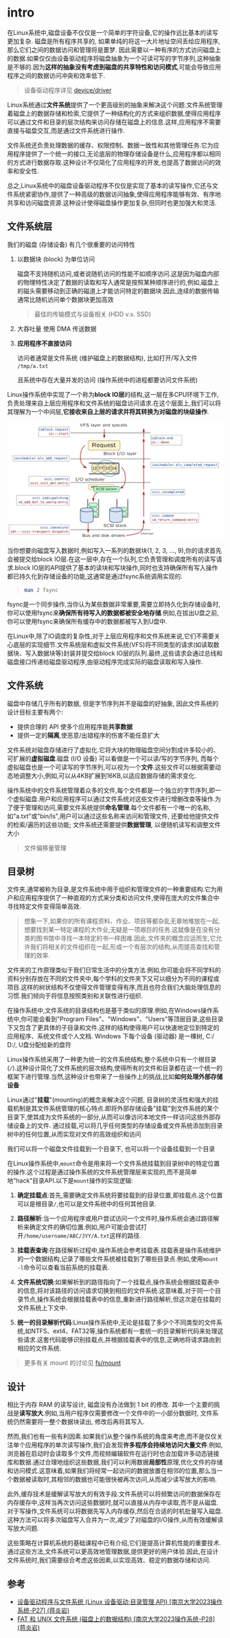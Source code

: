 
# intro

在Linux系统中,磁盘设备不仅仅是一个简单的字符设备,它的操作远比基本的读写更加复杂. 磁盘是所有程序共享的, 如果单纯的将这一大片地址空间丢给应用程序, 那么它们之间的数据访问和管理将是噩梦. 因此需要以一种有序的方式访问磁盘上的数据.如果仅仅由设备驱动程序将磁盘抽象为一个可读可写的字节序列,这种抽象是不够的.因为**这样的抽象没有考虑到磁盘的共享特性和访问模式**,可能会导致应用程序之间的数据访问冲突和效率低下.

> 设备驱动程序详见 [device/driver](../device/driver.md)

Linux系统通过**文件系统**提供了一个更高级别的抽象来解决这个问题.文件系统管理着磁盘上的数据存储和检索,它提供了一种结构化的方式来组织数据,使得应用程序可以通过文件和目录的层次结构来访问存储在磁盘上的信息.这样,应用程序不需要直接与磁盘交互,而是通过文件系统进行操作.

文件系统还负责处理数据的缓存、权限控制、数据一致性和其他管理任务.它为应用程序提供了一个统一的接口,无论底层的物理存储设备是什么,应用程序都以相同的方式进行数据存取.这种设计不仅简化了应用程序的开发,也提高了数据访问的效率和安全性.

总之,Linux系统中的磁盘设备驱动程序不仅仅是实现了基本的读写操作,它还与文件系统紧密协作,提供了一种高级的数据访问抽象,使得应用程序能够有效、有序地共享和访问磁盘资源.这种设计使得磁盘操作更加复杂,但同时也更加强大和灵活.

## 文件系统层

我们的磁盘 (存储设备) 有几个很重要的访问特性

1. 以数据块 (block) 为单位访问
   
   磁盘不支持随机访问,或者说随机访问的性能不如顺序访问.这是因为磁盘内部的物理特性决定了数据的读取和写入通常是按照某种顺序进行的,例如,磁盘上的磁头需要移动到正确的磁道上才能访问特定的数据块.因此,连续的数据传输通常比随机访问单个数据块更加高效

   >  最佳的传输模式与设备相关 (HDD v.s. SSD)

2. 大吞吐量
   使用 DMA 传送数据
3. **应用程序不直接访问**
  
   访问者通常是文件系统 (维护磁盘上的数据结构), 比如打开/写入文件 `/tmp/a.txt`
   
   且系统中存在大量并发的访问 (操作系统中的进程都要访问文件系统)

Linux操作系统中实现了一个称为**block IO层**的结构,这一层在多CPU环境下工作,负责处理来自上层应用程序和文件系统的磁盘访问请求.在这个层面上,我们可以将其理解为一个中间层,**它接收来自上层的请求并将其转换为对磁盘的块级操作**.

![20240408160414](https://raw.githubusercontent.com/learner-lu/picbed/master/20240408160414.png)

当你想要向磁盘写入数据时,例如写入一系列的数据块(1, 2, 3, ..., 9),你的请求首先会被提交给block IO层.在这一层中,存在一个队列,它负责管理和调度所有的读写请求.block IO层的API提供了基本的读块和写块操作,同时也支持确保所有写入操作都已持久化到存储设备的功能,这通常是通过fsync系统调用实现的.

> ```bash
> man 2 fsync
> ```

fsync是一个同步操作,当你认为某些数据非常重要,需要立即持久化到存储设备时,你可以使用fsync来**确保所有待写入的数据都被安全地存储**.例如,在拔出U盘之前,你可以使用fsync来确保所有缓存中的数据都被写入到U盘中.

在Linux中,除了IO调度的复杂性,对于上层应用程序和文件系统来说,它们不需要关心底层的实现细节.文件系统层和虚拟文件系统(VFS)将不同类型的请求(如读取数据块、写入数据块等)封装并提交给block IO层的队列.最终,这些请求会通过总线和磁盘接口传递给磁盘驱动程序,由驱动程序完成实际的磁盘读取和写入操作.

## 文件系统

磁盘中存储几乎所有的数据, 但是字节序列并不是磁盘的好抽象, 因此文件系统的设计目标主要有两个:

- 提供合理的 API 使多个应用程序能**共享数据**
- 提供一定的**隔离**,使恶意/出错程序的伤害不能任意扩大

文件系统对磁盘存储进行了虚拟化.它将大块的物理磁盘空间分割成许多较小的、可扩展的**虚拟磁盘**.磁盘 (I/O 设备) 可以看做是一个可以读/写的字节序列, 而每个虚拟磁盘也是一个可读写的字节序列,可以视为一个**文件**.这些文件可以根据需要动态地调整大小,例如,可以从4KB扩展到16KB,以适应数据存储的需求变化.

操作系统中的文件系统管理着众多的文件,每个文件都是一个独立的字节序列,即一个虚拟磁盘.用户和应用程序可以通过文件系统对这些文件进行增删改查等操作.为了便于管理和访问,需要文件系统提供**命名管理**.每个文件都有一个唯一的名称,如"a.txt"或"bin/ls",用户可以通过这些名称来访问和管理文件, 还要给他提供文件的检索/遍历的这些功能; 文件系统还需要提供**数据管理**, 以便随机读写和调整文件大小

> 文件偏移量管理

## 目录树

文件夹,通常被称为目录,是文件系统中用于组织和管理文件的一种重要结构.它为用户和应用程序提供了一种直观的方式来分类和访问文件,使得在庞大的文件集合中寻找特定文件变得简单高效.

> 想象一下,如果你的所有课程资料、作业、项目等都杂乱无章地堆放在一起,想要找到某一特定课程的大作业,无疑是一项艰巨的任务.这就像是在没有分类的图书馆中寻找一本特定的书一样困难.因此,文件夹的概念应运而生,它允许我们将相关的文件组织在一起,形成一个有层次的结构,从而提高查找和管理的效率.

文件夹的工作原理类似于我们日常生活中的分类方法.例如,你可能会将不同学科的资料分别存放在不同的文件夹中,每个学科的文件夹下又可以细分为不同的课程或项目.这样的树状结构不仅使得文件管理变得有序,而且也符合我们大脑处理信息的习惯.我们倾向于将信息按照类别和关联性进行组织.

在操作系统中,文件系统的目录结构也是基于类似的原理.例如,在Windows操作系统中,你可能会看到"Program Files"、"Windows"、"Users"等顶层目录,这些目录下又包含了更具体的子目录和文件.这样的结构使得用户可以快速地定位到特定的应用程序、系统文件或个人文档. Windows 下每个设备 (驱动器) 是一棵树, C:/ D:/, U盘分配给新的盘符

Linux操作系统采用了一种更为统一的文件系统结构,整个系统中只有一个根目录(`/`).这种设计简化了文件系统的层次结构,使得所有的文件和目录都在这一个统一的框架下进行管理.当然,这种设计也带来了一些操作上的挑战,比如**如何处理外部存储设备**

Linux通过"**挂载**"(mounting)的概念来解决这个问题, 目录树的灵活性和强大的挂载机制是其文件系统管理的核心特点.即将外部存储设备"挂载"到文件系统的某个目录下,使其成为文件系统的一部分,从而可以像访问本地文件一样访问这些外部存储设备上的文件. 通过挂载,可以将几乎任何类型的存储设备或文件系统添加到目录树中的任何位置,从而实现对文件的高效组织和访问

我们可以将一个磁盘文件挂载到一个目录下, 也可以将一个设备挂载到一个目录

在Linux操作系统中,`mount`命令是用来将一个文件系统挂载到目录树中的特定位置的操作.这个过程是通过操作系统的文件系统管理层来实现的,而不是简单地"hack"目录API.以下是`mount`操作的实现逻辑:

1. **确定挂载点**:首先,需要确定文件系统将要挂载到的目录位置,即挂载点.这个位置可以是根目录`/`,也可以是文件系统中的任何其他目录.

2. **路径解析**:当一个应用程序或用户尝试访问一个文件时,操作系统会通过路径解析来确定文件的确切位置.例如,用户可能会尝试打开`/home/username/ABC/JYY/A.txt`这样的路径.

3. **挂载表查询**:在路径解析过程中,操作系统会参考挂载表.挂载表是操作系统维护的一个数据结构,记录了哪些文件系统被挂载到了哪些目录点.例如,使用`mount -l`命令可以查看当前系统的挂载表.

4. **文件系统切换**:如果解析到的路径指向了一个挂载点,操作系统会根据挂载表中的信息,将对该路径的访问请求切换到相应的文件系统.这意味着,对于同一个目录节点,操作系统会根据挂载表中的信息,重新进行路径解析,但这次是在挂载的文件系统上下文中.

5. **统一的目录解析代码**:Linux操作系统中,无论是挂载了多少个不同类型的文件系统,如NTFS、ext4、FAT32等,操作系统都有一套统一的目录解析代码来处理这些请求.这套代码能够识别挂载点,并根据挂载表中的信息,正确地将请求路由到相应的文件系统.

> 更多有关 mount 的讨论见 [fs/mount](./mount.md)

## 设计

相比于内存 RAM 的读写设计, 磁盘没有办法做到 1 bit 的修改. 其中一个主要的挑战是**读写放大**.例如,当用户程序仅需要修改一个文件中的一小部分数据时, 文件系统仍然需要将一整个数据块读出, 修改后再将其写入.

然而,我们也有一些有利因素.如果我们从整个操作系统的角度来考虑,而不是仅仅关注单个应用程序的单次读写操作,我们会发现**许多程序会持续地访问大量文件**.例如,浏览器在启动时会读取多个文件,而视频编辑软件在运行时也会加载许多动态链接库和数据.通过合理地组织这些数据,我们可以利用数据**局部性**原理,优化文件的存储和访问模式.这意味着,如果我们将经常一起访问的数据放置在相邻的位置,那么当一个数据被读取时,其相邻的数据也可能很快被再次访问,从而减少读写放大的影响.

此外,缓存技术是缓解读写放大的有效手段.文件系统可以将频繁访问的数据保存在内存缓存中,这样当再次访问这些数据时,就可以直接从内存中读取,而不是从磁盘.对于写操作,文件系统可以将数据先写入内存缓存,然后在合适的时机批量写入磁盘.这种方法可以将多次磁盘写入合并为一次,减少了对磁盘的I/O操作,从而有效缓解读写放大问题.

这些策略在计算机系统的基础课程中已有介绍,它们是提高计算机性能的重要技术.通过这些方法,文件系统可以更高效地管理数据,提供更好的用户体验.因此,在设计文件系统时,我们需要综合考虑这些因素,以实现高效、稳定的数据存储和访问.

## 参考

- [设备驱动程序与文件系统 (Linux 设备驱动;目录管理 API) [南京大学2023操作系统-P27] (蒋炎岩)](https://www.bilibili.com/video/BV1m24y1A7Fi/)
- [FAT 和 UNIX 文件系统 (磁盘上的数据结构) [南京大学2023操作系统-P28] (蒋炎岩)](https://www.bilibili.com/video/BV1xN411C74V/)